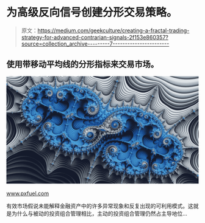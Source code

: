 # 为高级反向信号创建分形交易策略。

> 原文：<https://medium.com/geekculture/creating-a-fractal-trading-strategy-for-advanced-contrarian-signals-2f153e860357?source=collection_archive---------7----------------------->

## 使用带移动平均线的分形指标来交易市场。

![](img/24fa1ff450046bcd9b25e105b6e29d60.png)

www.pxfuel.com

有效市场假说未能解释金融资产中的许多异常现象和反复出现的可利用模式。这就是为什么与被动的投资组合管理相比，主动的投资组合管理仍然占主导地位…